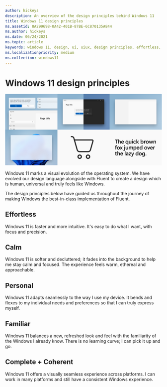 ```yaml
---
author: hickeys
description: An overview of the design principles behind Windows 11
title: Windows 11 design principles
ms.assetid: 8A299698-0A42-401B-87BE-6C870135A844
ms.author: hickeys
ms.date: 06/24/2021
ms.topic: article
keywords: windows 11, design, ui, uiux, design principles, effortless, calm, personal, familiar, complete, coherent
ms.localizationpriority: medium
ms.collection: windows11
---
```


# Windows 11 design principles

![Various Windows 11 design elements](images/principles_hero_1880.png)

Windows 11 marks a visual evolution of the operating system. We have evolved our design language alongside with Fluent to create a design which is human, universal and truly feels like Windows.

The design principles below have guided us throughout the journey of making Windows the best-in-class implementation of Fluent.

## Effortless

Windows 11 is faster and more intuitive. It's easy to do what I want, with focus and precision.

## Calm

Windows 11 is softer and decluttered; it fades into the background to help me stay calm and focused. The experience feels warm, ethereal and approachable.

## Personal

Windows 11 adapts seamlessly to the way I use my device. It bends and flexes to my individual needs and preferences so that I can truly express myself.

## Familiar

Windows 11 balances a new, refreshed look and feel with the familiarity of the Windows I already know. There is no learning curve; I can pick it up and go.

## Complete + Coherent

Windows 11 offers a visually seamless experience across platforms. I can work in many platforms and still have a consistent Windows experience.
